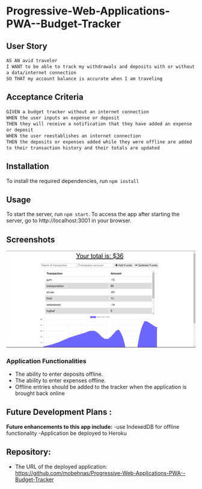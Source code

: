 # Progressive-Web-Applications-PWA--Budget-Tracker

## User Story
```
AS AN avid traveler
I WANT to be able to track my withdrawals and deposits with or without a data/internet connection
SO THAT my account balance is accurate when I am traveling 
```
## Acceptance Criteria
```
GIVEN a budget tracker without an internet connection
WHEN the user inputs an expense or deposit
THEN they will receive a notification that they have added an expense or deposit
WHEN the user reestablishes an internet connection
THEN the deposits or expenses added while they were offline are added to their transaction history and their totals are updated
```

## Installation

To install the required dependencies, run `npm install`

## Usage

To start the server, run `npm start`. To access the app after starting the server, go to http://localhost:3001 in your browser.



## Screenshots
![](public/images/Screenshot.png)

### Application Functionalities

- The ability to enter deposits offline.
- The ability to enter expenses offline.
- Offline entries should be added to the tracker when the application is brought back online

## Future Development Plans :
<b>Future enhancements to this app include:</b>
-use IndexedDB for offline functionality
-Application be deployed to Heroku

 ## Repository:
  * The URL of the deployed application: https://github.com/mobehnas/Progressive-Web-Applications-PWA--Budget-Tracker


